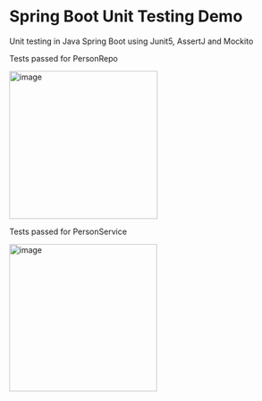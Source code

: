 # Spring Boot Unit Testing Demo

Unit testing in Java Spring Boot using Junit5, AssertJ and Mockito

Tests passed for PersonRepo

<img width="265" alt="image" src="https://user-images.githubusercontent.com/96373227/164219833-576e1f5c-ea28-4c7c-aea9-bbfb003c57c9.png">

Tests passed for PersonService

<img width="264" alt="image" src="https://user-images.githubusercontent.com/96373227/164220010-2f9dc38a-8933-4974-9db6-0bd87a01c6b0.png">
